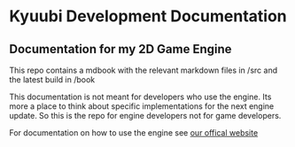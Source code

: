 # Kyuubi Development Documentation
## Documentation for my 2D Game Engine

This repo contains a mdbook with the relevant markdown files in /src
and the latest build in /book


This documentation is not meant for developers who use the engine. Its more a place to think about specific
implementations for the next engine update. So this is the repo for engine developers not for game developers.

For documentation on how to use the engine see [our offical website](https://kyuubi-engine.com/)
